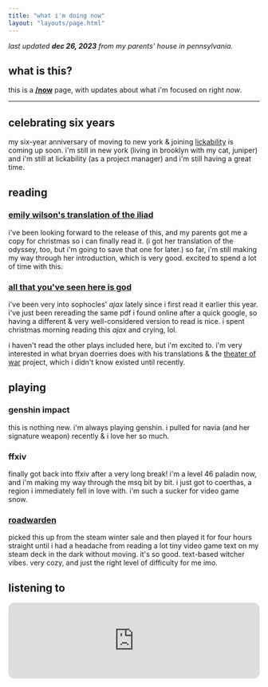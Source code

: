 ```yaml
---
title: "what i'm doing now"
layout: "layouts/page.html"
---
```


_last updated **dec 26, 2023** from my parents' house in pennsylvania._

## what is this?

this is a [**/now**](https://nownownow.com/about) page, with updates about what i'm focused on right _now_.

---

## celebrating six years

my six-year anniversary of moving to new york & joining [lickability](https://lickability.com) is coming up soon. i'm still in new york (living in brooklyn with my cat, juniper) and i'm still at lickability (as a project manager) and i'm still having a great time.

## reading

### [emily wilson's translation of the iliad](https://bookshop.org/p/books/the-iliad-homer/17147944?ean=9781324001805)

i've been looking forward to the release of this, and my parents got me a copy for christmas so i can finally read it. (i got her translation of the odyssey, too, but i'm going to save that one for later.) so far, i'm still making my way through her introduction, which is very good. excited to spend a lot of time with this.

### [all that you've seen here is god](https://bookshop.org/p/books/all-that-you-ve-seen-here-is-god-new-versions-of-four-greek-tragedies-sophocles-ajax-philoctetes-women-of-trachis-aeschylus-prometheus-bound-sophocles/9802252?ean=9780307949738)

i've been very into sophocles' _ajax_ lately since i first read it earlier this year. i've just been rereading the same pdf i found online after a quick google, so having a different & very well-considered version to read is nice. i spent christmas morning reading this _ajax_ and crying, lol.

i haven't read the other plays included here, but i'm excited to. i'm very interested in what bryan doerries does with his translations & the [theater of war](https://theaterofwar.com/) project, which i didn't know existed until recently.

## playing

### genshin impact

this is nothing new. i'm always playing genshin. i pulled for navia (and her signature weapon) recently & i love her so much.

### ffxiv

finally got back into ffxiv after a very long break! i'm a level 46 paladin now, and i'm making my way through the msq bit by bit. i just got to coerthas, a region i immediately fell in love with. i'm such a sucker for video game snow.

### [roadwarden](https://store.steampowered.com/app/1155970/Roadwarden/)

picked this up from the steam winter sale and then played it for four hours straight until i had a headache from reading a lot tiny video game text on my steam deck in the dark without moving. it's so good. text-based witcher vibes. very cozy, and just the right level of difficulty for me imo.

## listening to

<iframe style="border-radius:12px" src="https://open.spotify.com/embed/playlist/29RDjCCjNh0yTNSZNowkcT?utm_source=generator" width="100%" height="152" frameBorder="0" allowfullscreen="" allow="autoplay; clipboard-write; encrypted-media; fullscreen; picture-in-picture" loading="lazy"></iframe>
